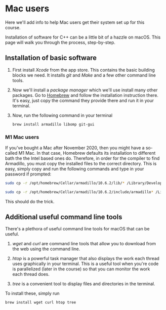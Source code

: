 # Mac users

Here we'll add info to help Mac users get their system set up for this course.

Installation of software for C++ can be a little bit of a hazzle on macOS. This page will walk you through the process, step-by-step.

## Installation of basic software

1. First install *Xcode* from the app store. This contains the basic building blocks we need. It installs *git* and *Make* and a few other command line tools.

2. Now we'll install a *package manager* which we'll use install many other packages. Go to [Homebrew](https://brew.sh) and follow the installation instruction there. It's easy, just copy the command they provide there and run it in your terminal.


3. Now, run the following command in your terminal
    ```sh
    brew install armadillo libomp git-gui
    ```


### M1 Mac users
If you've bought a Mac after November 2020, then you might have a so-called M1 Mac. In that case, Homebrew defaults its installation to different bath the the Intel based ones do. Therefore, in order for the compiler to find Armadillo, you must copy the installed files to the correct directory. This is easy, simply copy and run the following commands and type in your password if prompted:

```sh
sudo cp -r /opt/homebrew/Cellar/armadillo/10.6.2/lib/* /Library/Developer/CommandLineTools/SDKs/MacOSX.sdk/usr/lib
```

```sh
sudo cp -r /opt/homebrew/Cellar/armadillo/10.6.2/include/armadillo* /Library/Developer/CommandLineTools/SDKs/MacOSX.sdk/usr/include
```

This should do the trick.

## Additional useful command line tools

There's a plethora of useful command line tools for macOS that can be useful.

1. *wget* and *curl* are command line tools that allow you to download from the web using the command line.

2. *htop* is a powerful task manager that also displays the work each thread uses graphically in your terminal. This is a useful tool when you're code is parallelized (later in the course) so that you can monitor the work each thread does.

3. *tree* is a convenient tool to display files and directories in the terminal.


To install these, simply run

```sh
brew install wget curl htop tree
```
